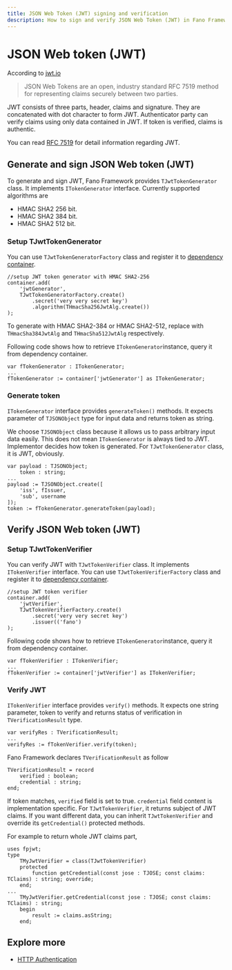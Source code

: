```yaml
---
title: JSON Web Token (JWT) signing and verification
description: How to sign and verify JSON Web Token (JWT) in Fano Framework
---
```


<h1 class="major">JSON Web token (JWT)</h1>

According to [jwt.io](https://jwt.io)

> JSON Web Tokens are an open, industry standard RFC 7519 method for representing claims securely between two parties.

JWT consists of three parts, header, claims and signature. They are concatenated with dot character to form JWT. Authenticator party can verify claims using only data contained in JWT. If token is verified, claims is authentic.

You can read [RFC 7519](https://tools.ietf.org/html/rfc7519) for detail information regarding JWT.

## Generate and sign JSON Web token (JWT)

To generate and sign JWT, Fano Framework provides `TJwtTokenGenerator` class. It
implements `ITokenGenerator` interface. Currently supported algorithms are

- HMAC SHA2 256 bit.
- HMAC SHA2 384 bit.
- HMAC SHA2 512 bit.

### Setup TJwtTokenGenerator

You can use `TJwtTokenGeneratorFactory` class and register it to [dependency container](/dependency-container).

```
//setup JWT token generator with HMAC SHA2-256
container.add(
    'jwtGenerator',
    TJwtTokenGeneratorFactory.create()
        .secret('very very secret key')
        .algorithm(THmacSha256JwtAlg.create())
);
```
To generate with HMAC SHA2-384 or HMAC SHA2-512, replace with `THmacSha384JwtAlg` and `THmacSha512JwtAlg`
respectively.

Following code shows how to retrieve `ITokenGenerator`instance, query it from dependency container.

```
var fTokenGenerator : ITokenGenerator;
...
fTokenGenerator := container['jwtGenerator'] as ITokenGenerator;
```

### Generate token

`ITokenGenerator` interface provides `generateToken()` methods. It expects parameter of `TJSONObject` type for input data and returns token as string.

We choose `TJSONObject` class because it allows us to pass arbitrary input data easily.
This does not mean `ITokenGenerator` is always tied to JWT. Implementor decides how token is generated.
For `TJwtTokenGenerator` class, it is JWT, obviously.

```
var payload : TJSONObject;
    token : string;
...
payload := TJSONObject.create([
    'iss', fIssuer,
    'sub', username
]);
token := fTokenGenerator.generateToken(payload);
```

## Verify JSON Web token (JWT)

### Setup TJwtTokenVerifier

You can verify JWT with `TJwtTokenVerifier` class. It implements `ITokenVerifier` interface.
You can use `TJwtTokenVerifierFactory` class and register it to [dependency container](/dependency-container).

```
//setup JWT token verifier
container.add(
    'jwtVerifier',
    TJwtTokenVerifierFactory.create()
        .secret('very very secret key')
        .issuer(('fano')
);
```
Following code shows how to retrieve `ITokenGenerator`instance, query it from dependency container.

```
var fTokenVerifier : ITokenVerifier;
...
fTokenVerifier := container['jwtVerifier'] as ITokenVerifier;
```

### Verify JWT

`ITokenVerifier` interface provides `verify()` methods. It expects one string parameter, token to verify and returns status of verification in `TVerificationResult` type.

```
var verifyRes : TVerificationResult;
...
verifyRes := fTokenVerifier.verify(token);
```

Fano Framework declares `TVerificationResult` as follow

```
TVerificationResult = record
    verified : boolean;
    credential : string;
end;
```
If token matches, `verified` field is set to true. `credential` field content is implementation
specific. For `TJwtTokenVerifier`, it returns subject of JWT claims. If you want different data,
you can inherit `TJwtTokenVerifier` and override its `getCredential()` protected methods.

For example to return whole JWT claims part,
```
uses fpjwt;
type
    TMyJwtVerifier = class(TJwtTokenVerifier)
    protected
        function getCredential(const jose : TJOSE; const claims: TClaims) : string; override;
    end;
...
    TMyJwtVerifier.getCredential(const jose : TJOSE; const claims: TClaims) : string;
    begin
        result := claims.asString;
    end;
```

## Explore more

- [HTTP Authentication](/security/http-authentication)
